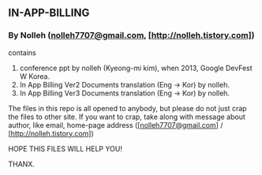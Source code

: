 ## IN-APP-BILLING
### By Nolleh (nolleh7707@gmail.com, [http://nolleh.tistory.com])
contains 

1. conference ppt by nolleh (Kyeong-mi kim), when 2013, Google DevFest W Korea.
2. In App Billing Ver2 Documents translation (Eng -> Kor) by nolleh.
3. In App Billing Ver3 Documents translation (Eng -> Kor) by nolleh. 

The files in this repo is all opened to anybody, 
but please do not just crap the files to other site.
If you want to crap, take along with message about author, like email, home-page address ([nolleh7707@gmail.com] / [http://nolleh.tistory.com])

HOPE THIS FILES WILL HELP YOU! 

THANX.